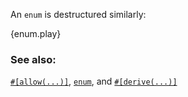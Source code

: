 An `enum` is destructured similarly:

{enum.play}

### See also:

[`#[allow(...)]`][allow], [`enum`][enum], and [`#[derive(...)]`][derive]

[enum]: /custom_types/enum.html
[derive]: /trait/derive.html
[allow]: /fn/unused.html
